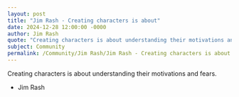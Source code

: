 ```yaml
---
layout: post
title: "Jim Rash - Creating characters is about"
date: 2024-12-28 12:00:00 -0000
author: Jim Rash
quote: "Creating characters is about understanding their motivations and fears."
subject: Community
permalink: /Community/Jim Rash/Jim Rash - Creating characters is about
---
```


Creating characters is about understanding their motivations and fears.

- Jim Rash
